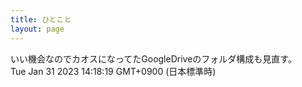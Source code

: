 ```yaml
---
title: ひとこと
layout: page
---
```

<div class="box" dt="1675142299217">
  いい機会なのでカオスになってたGoogleDriveのフォルダ構成も見直す。
  <div class="content is-small">Tue Jan 31 2023 14:18:19 GMT+0900 (日本標準時)</div>
</div>